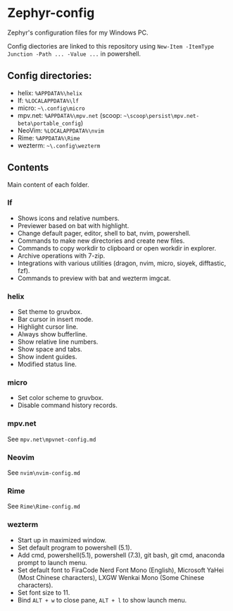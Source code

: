 # Zephyr-config

Zephyr's configuration files for my Windows PC.

Config diectories are linked to this repository using `New-Item -ItemType Junction -Path ... -Value ...` in powershell.

## Config directories:

- helix: `%APPDATA%\helix`
- lf: `%LOCALAPPDATA%\lf`
- micro: `~\.config\micro`
- mpv.net: `%APPDATA%\mpv.net` (scoop: `~\scoop\persist\mpv.net-beta\portable_config`)
- NeoVim: `%LOCALAPPDATA%\nvim`
- Rime: `%APPDATA%\Rime`
- wezterm: `~\.config\wezterm`

## Contents

Main content of each folder.

### lf

- Shows icons and relative numbers.
- Previewer based on bat with highlight.
- Change default pager, editor, shell to bat, nvim, powershell.
- Commands to make new directories and create new files.
- Commands to copy workdir to clipboard or open workdir in explorer.
- Archive operations with 7-zip.
- Integrations with various utilities (dragon, nvim, micro, sioyek, difftastic, fzf).
- Commands to preview with bat and wezterm imgcat.

### helix

- Set theme to gruvbox.
- Bar cursor in insert mode.
- Highlight cursor line.
- Always show bufferline.
- Show relative line numbers.
- Show space and tabs.
- Show indent guides.
- Modified status line.

### micro

- Set color scheme to gruvbox.
- Disable command history records.

### mpv.net

See `mpv.net\mpvnet-config.md`

### Neovim

See `nvim\nvim-config.md`

### Rime

See `Rime\Rime-config.md`

### wezterm

- Start up in maximized window.
- Set default program to powershell (5.1).
- Add cmd, powershell(5.1), powershell (7.3), git bash, git cmd, anaconda prompt to launch menu.
- Set default font to FiraCode Nerd Font Mono (English), Microsoft YaHei (Most Chinese characters), LXGW Wenkai Mono (Some Chinese characters).
- Set font size to 11.
- Bind `ALT + w` to close pane, `ALT + l` to show launch menu.

